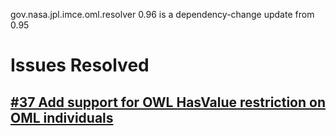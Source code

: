 gov.nasa.jpl.imce.oml.resolver 0.96 is a dependency-change update from 0.95
 
# Issues Resolved

## [#37 Add support for OWL HasValue restriction on OML individuals](https://github.com/JPL-IMCE/gov.nasa.jpl.imce.oml.resolver/issues/37)
